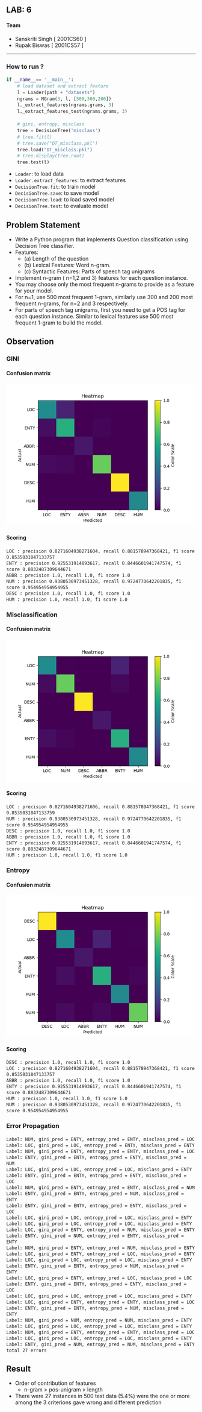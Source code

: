## LAB: 6
#### Team
- Sanskriti Singh [ 2001CS60 ]
- Rupak Biswas [ 2001CS57 ]
---
### How to run ?
```python
if __name__== '__main__':
    # load dataset and extract feature
    l = Loader(path + "datasets")
    ngrams = NGram(3, l, [500,300,200])
    l._extract_features(ngrams.grams, 3)
    l._extract_features_test(ngrams.grams, 3)
    
    # gini, entropy, misclass
    tree = DecisionTree('misclass')
    # tree.fit(l)
    # tree.save("DT_misclass.pkl")
    tree.load("DT_misclass.pkl")
    # tree.display(tree.root)
    tree.test(l)
```
- `Loader`: to load data
- `Loader.extract_features`: to extract features
- `DecisionTree.fit`: to train model
- `DecisionTree.save`: to save model
- `DecisionTree.load`: to load saved model
- `DecisionTree.test`: to evaluate model

## Problem Statement

- Write a Python program that implements Question classification using Decision Tree
classifier.
- Features:
    - (a) Length of the question
    - (b) Lexical Features: Word n-gram.
    - (c) Syntactic Features: Parts of speech tag unigrams
- Implement n-gram ( n=1,2 and 3) features for each question instance. 
- You may choose only the most frequent n-grams to provide as a feature for your model.
- For n=1, use 500 most frequent 1-gram, similarly use 300 and 200 most frequent n-grams, for n=2 and 3 respectively. 
- For parts of speech tag unigrams, first you need to get a POS tag for each question instance. Similar  to lexical features use 500 most frequent 1-gram to build the model.


## Observation

### GINI

#### Confusion matrix
![gini_confusion_matrix](Figure_1.png)

#### Scoring
```
LOC : precision 0.8271604938271604, recall 0.881578947368421, f1 score 0.8535031847133757
ENTY : precision 0.925531914893617, recall 0.8446601941747574, f1 score 0.8832487309644671
ABBR : precision 1.0, recall 1.0, f1 score 1.0
NUM : precision 0.9380530973451328, recall 0.9724770642201835, f1 score 0.954954954954955
DESC : precision 1.0, recall 1.0, f1 score 1.0
HUM : precision 1.0, recall 1.0, f1 score 1.0
```

### Misclassification

#### Confusion matrix
![misclass_confusion_matrix](Figure_2.png)

#### Scoring
```
LOC : precision 0.8271604938271606, recall 0.881578947368421, f1 score 0.8535031847133759
NUM : precision 0.9380530973451328, recall 0.9724770642201835, f1 score 0.954954954954955
DESC : precision 1.0, recall 1.0, f1 score 1.0
ABBR : precision 1.0, recall 1.0, f1 score 1.0
ENTY : precision 0.925531914893617, recall 0.8446601941747574, f1 score 0.8832487309644671
HUM : precision 1.0, recall 1.0, f1 score 1.0
```

### Entropy

#### Confusion matrix
![entropy_confusion_matrix](Figure_3.png)

#### Scoring
```
DESC : precision 1.0, recall 1.0, f1 score 1.0
LOC : precision 0.8271604938271604, recall 0.881578947368421, f1 score 0.8535031847133757
ABBR : precision 1.0, recall 1.0, f1 score 1.0
ENTY : precision 0.925531914893617, recall 0.8446601941747574, f1 score 0.8832487309644671
HUM : precision 1.0, recall 1.0, f1 score 1.0
NUM : precision 0.9380530973451328, recall 0.9724770642201835, f1 score 0.954954954954955
```
### Error Propagation

```
Label: NUM, gini_pred = ENTY, entropy_pred = ENTY, misclass_pred = LOC
Label: LOC, gini_pred = LOC, entropy_pred = ENTY, misclass_pred = ENTY
Label: NUM, gini_pred = ENTY, entropy_pred = ENTY, misclass_pred = LOC
Label: ENTY, gini_pred = ENTY, entropy_pred = ENTY, misclass_pred = NUM
Label: LOC, gini_pred = LOC, entropy_pred = LOC, misclass_pred = ENTY
Label: ENTY, gini_pred = ENTY, entropy_pred = ENTY, misclass_pred = LOC
Label: NUM, gini_pred = ENTY, entropy_pred = ENTY, misclass_pred = NUM
Label: ENTY, gini_pred = ENTY, entropy_pred = NUM, misclass_pred = ENTY
Label: ENTY, gini_pred = ENTY, entropy_pred = ENTY, misclass_pred = LOC
Label: LOC, gini_pred = LOC, entropy_pred = LOC, misclass_pred = ENTY
Label: LOC, gini_pred = LOC, entropy_pred = LOC, misclass_pred = ENTY
Label: LOC, gini_pred = ENTY, entropy_pred = NUM, misclass_pred = ENTY
Label: ENTY, gini_pred = NUM, entropy_pred = ENTY, misclass_pred = ENTY
Label: NUM, gini_pred = ENTY, entropy_pred = NUM, misclass_pred = ENTY
Label: LOC, gini_pred = ENTY, entropy_pred = LOC, misclass_pred = ENTY
Label: LOC, gini_pred = LOC, entropy_pred = LOC, misclass_pred = ENTY
Label: ENTY, gini_pred = ENTY, entropy_pred = NUM, misclass_pred = ENTY
Label: LOC, gini_pred = ENTY, entropy_pred = LOC, misclass_pred = LOC
Label: ENTY, gini_pred = ENTY, entropy_pred = ENTY, misclass_pred = LOC
Label: LOC, gini_pred = LOC, entropy_pred = LOC, misclass_pred = ENTY
Label: LOC, gini_pred = ENTY, entropy_pred = ENTY, misclass_pred = LOC
Label: ENTY, gini_pred = ENTY, entropy_pred = NUM, misclass_pred = ENTY
Label: NUM, gini_pred = NUM, entropy_pred = NUM, misclass_pred = ENTY
Label: LOC, gini_pred = LOC, entropy_pred = LOC, misclass_pred = ENTY
Label: NUM, gini_pred = ENTY, entropy_pred = ENTY, misclass_pred = LOC
Label: LOC, gini_pred = LOC, entropy_pred = LOC, misclass_pred = ENTY
Label: ENTY, gini_pred = NUM, entropy_pred = NUM, misclass_pred = ENTY
total 27 errors
```

## Result
- Order of contribution of features
    - n-gram > pos-unigram > length
- There were 27 instances in 500 test data (5.4%) were the one or more among the 3 criterions gave wrong and different prediction


